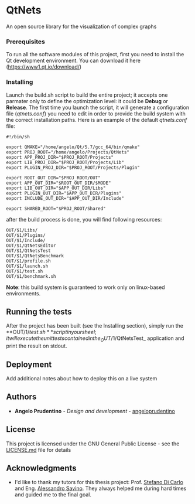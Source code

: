 # QtNets

An open source library for the visualization of complex graphs


### Prerequisites

To run all the software modules of this project, first you need to install the Qt development environment. You can download it here (https://www1.qt.io/download/)


### Installing

Launch the build.sh script to build the entire project; it accepts one parmater only to define the optimization level: it could be **Debug** or **Release**.
The first time you launch the script, it will generate a configuration file (_qtnets.conf_) you need to edit in order to provide the build system with the correct installation paths.
Here is an example of the default _qtnets.conf_ file:
```
#!/bin/sh

export QMAKE="/home/angelo/Qt/5.7/gcc_64/bin/qmake"
export PROJ_ROOT="/home/angelo/Projects/QtNets"
export APP_PROJ_DIR="$PROJ_ROOT/Projects"
export LIB_PROJ_DIR="$PROJ_ROOT/Projects/Lib"
export PLUGIN_PROJ_DIR="$PROJ_ROOT/Projects/Plugin"

export ROOT_OUT_DIR="$PROJ_ROOT/OUT"
export APP_OUT_DIR="$ROOT_OUT_DIR/$MODE"
export LIB_OUT_DIR="$APP_OUT_DIR/Libs"
export PLUGIN_OUT_DIR="$APP_OUT_DIR/Plugins"
export INCLUDE_OUT_DIR="$APP_OUT_DIR/Include"

export SHARED_ROOT="$PROJ_ROOT/Shared"
```

after the build process is done, you will find following resources:
```
OUT/$1/Libs/
OUT/$1/Plugins/
OUT/$1/Include/
OUT/$1/QtNetsEditor
OUT/$1/QtNetsTest
OUT/$1/QtNetsBenchmark
OUT/$1/profile.sh
OUT/$1/launch.sh
OUT/$1/test.sh
OUT/$1/benchmark.sh
```

**Note**: this build system is guaranteed to work only on linux-based environments.

## Running the tests

After the project has been built (see the Installing section), simply run the **OUT/$1/test.sh** script in your sheel; it will execute the unit tests contained in the _OUT/$1/QtNetsTest_ application and print the result on stdout.

## Deployment

Add additional notes about how to deploy this on a live system

## Authors

* **Angelo Prudentino** - *Design and development* - [angeloprudentino](https://github.com/angeloprudentino)

## License

This project is licensed under the GNU General Public License - see the [LICENSE.md](LICENSE.md) file for details

## Acknowledgments

* I'd like to thank my tutors for this thesis project: Prof. [Stefano Di Carlo](https://www.testgroup.polito.it/stefano-di-carlo/) and Eng. [Alessandro Savino](https://www.testgroup.polito.it/alessandro-savino/). They always helped me during hard times and guided me to the final goal.
